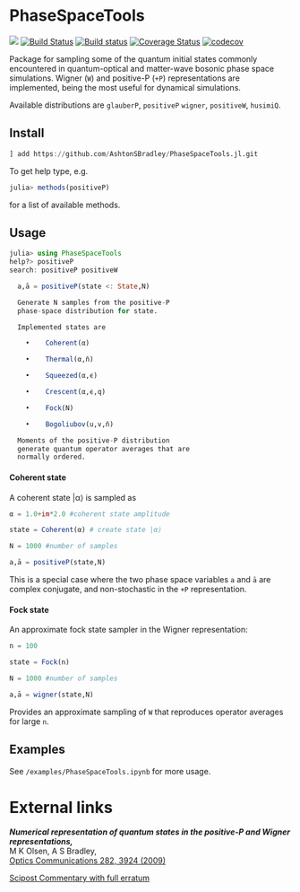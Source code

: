 # PhaseSpaceTools

<!-- [![](https://img.shields.io/badge/docs-stable-blue.svg)](https://AshtonSBradley.github.io/PhaseSpaceTools.jl/stable) -->
[![](https://img.shields.io/badge/docs-dev-blue.svg)](https://AshtonSBradley.github.io/PhaseSpaceTools.jl/dev)
[![Build Status](https://travis-ci.com/AshtonSBradley/PhaseSpaceTools.jl.svg?branch=master)](https://travis-ci.com/AshtonSBradley/PhaseSpaceTools.jl)
[![Build status](https://ci.appveyor.com/api/projects/status/t6i7kdnpffgnq6pg?svg=true)](https://ci.appveyor.com/project/AshtonSBradley/phasespacetools.jl)
[![Coverage Status](https://coveralls.io/repos/github/AshtonSBradley/PhaseSpaceTools.jl/badge.svg?branch=master)](https://coveralls.io/github/AshtonSBradley/PhaseSpaceTools.jl?branch=master)
[![codecov](https://codecov.io/gh/AshtonSBradley/PhaseSpaceTools.jl/branch/master/graph/badge.svg)](https://codecov.io/gh/AshtonSBradley/PhaseSpaceTools.jl)

Package for sampling some of the quantum initial states commonly encountered in quantum-optical and matter-wave bosonic phase space simulations. Wigner (`W`) and positive-P (`+P`) representations are implemented, being the most useful for dynamical simulations.

Available distributions are `glauberP`, `positiveP` `wigner`, `positiveW`, `husimiQ`.

## Install

```julia
] add https://github.com/AshtonSBradley/PhaseSpaceTools.jl.git
```

To get help type, e.g.

```julia
julia> methods(positiveP)
```
for a list of available methods.

## Usage
```julia
julia> using PhaseSpaceTools
help?> positiveP
search: positiveP positiveW

  a,ā = positiveP(state <: State,N)

  Generate N samples from the positive-P
  phase-space distribution for state.

  Implemented states are

    •    Coherent(α)

    •    Thermal(α,n̄)

    •    Squeezed(α,ϵ)

    •    Crescent(α,ϵ,q)

    •    Fock(N)

    •    Bogoliubov(u,v,n̄)

  Moments of the positive-P distribution
  generate quantum operator averages that are
  normally ordered.
```

#### Coherent state
A coherent state |α⟩ is sampled as
```julia
α = 1.0+im*2.0 #coherent state amplitude

state = Coherent(α) # create state |α⟩

N = 1000 #number of samples

a,ā = positiveP(state,N)
```
This is a special case where the two phase space variables `a` and `ā` are complex conjugate, and non-stochastic in the `+P` representation.

#### Fock state
An approximate fock state sampler in the Wigner representation:
```julia
n = 100

state = Fock(n)  

N = 1000 #number of samples

a,ā = wigner(state,N)
```
Provides an approximate sampling of `W` that reproduces operator averages for large `n`.

## Examples

See  `/examples/PhaseSpaceTools.ipynb` for more usage.

# External links
___Numerical representation of quantum states in the positive-P and Wigner representations,___ \
M K Olsen, A S Bradley, \
[Optics Communications 282, 3924 (2009)](http://dx.doi.org/10.1016/j.optcom.2009.06.033)

[Scipost Commentary with full erratum](https://scipost.org/commentaries/10.1016/j.optcom.2009.06.033/)
